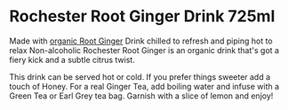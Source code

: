 <h1>Rochester Root Ginger Drink 725ml </h1>

<p>Made with <a href="https://remedytonics.com.au/">organic Root Ginger</a>
Drink chilled to refresh and piping hot to relax
Non-alcoholic
Rochester Root Ginger is an organic drink that's got a fiery kick and a subtle citrus twist.


This drink can be served hot or cold. If you prefer things sweeter add a touch of Honey. For a real Ginger Tea, add boiling water and infuse with a Green Tea or Earl Grey tea bag. Garnish with a slice of lemon and enjoy!</p>
